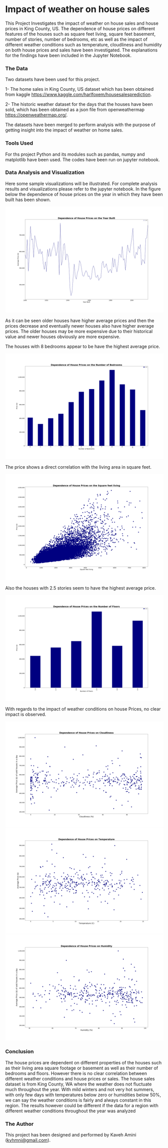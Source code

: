 # Impact of weather on house sales

This Project Investigates the impact of weather on house sales and house prices in King County, US. The dependence of house prices on different features of the houses such as square feet living, square feet basement, number of stories, number of bedrooms, etc as well as the impact of different weather conditions such as temperature, cloudliness and humidity on both house prices and sales have been investigated. The explanations for the findings have been included in the Jupyter Notebook.

### The Data

Two datasets have been used for this project.

1- The home sales in King County, US dataset which has been obtained from kaggle https://www.kaggle.com/harlfoxem/housesalesprediction.


2- The historic weather dataset for the days that the houses have been sold, which has been obtained as a json file from openweathermap https://openweathermap.org/.

The datasets have been merged to perform analysis with the purpose of getting insight into the impact of weather on home sales.


### Tools Used

For ths project Python and its modules such as pandas, numpy and matplotlib have been used. The codes have been run on jupyter notebook.

### Data Analysis and Visualization

Here some sample visualizations will be illustrated. For complete analysis results and visualizations please refer to the jupyter notebook.
In the figure below the dependence of house prices on the year in which they have been built has been shown.

<img src="https://github.com/kavehamini/Impact_of_weather_on_home_sales/blob/master/The%20Project/housepricesvsyearbuilt.png">
    
As it can be seen older houses have higher average prices and then the prices decrease and eventually newer houses also have higher average prices. The older houses may be more expensive due to their historical value and newer houses obviously are more expensive.

The houses with 8 bedrooms appear to be have the highest average price.

<img src="https://github.com/kavehamini/Impact_of_weather_on_home_sales/blob/master/The%20Project/housepricesvsbedrooms.png">

The price shows a direct correlation with the living area in square feet.

<img src="https://github.com/kavehamini/Impact_of_weather_on_home_sales/blob/master/The%20Project/housepricesvssqrftliving.png">

Also the houses with 2.5 stories seem to have the highest average price.

<img src="https://github.com/kavehamini/Impact_of_weather_on_home_sales/blob/master/The%20Project/housepricesvssqrftfloors.png">

With regards to the impact of weather conditions on house Prices, no clear impact is observed.

<img src="https://github.com/kavehamini/Impact_of_weather_on_home_sales/blob/master/The%20Project/cloudlinessvshouseprices.png">

<img src="https://github.com/kavehamini/Impact_of_weather_on_home_sales/blob/master/The%20Project/temperaturevshouseprices.png">

<img src="https://github.com/kavehamini/Impact_of_weather_on_home_sales/blob/master/The%20Project/humidityvshouseprices.png">




### Conclusion

The house prices are dependent on different properties of the houses such as their living area square footage or basement as well as their number of bedrooms and floors. However there is no clear correlation between different weather conditions and house prices or sales. The house sales dataset is from King County, WA where the weather does not fluctuate much throughout the year. With mild winters and not very hot summers, with only few days with temperatures below zero or humidities below 50%, we can say the weather conditions is fairly and always constant in this region. The results however could be different if the data for a region with different weather conditions throughout the year was analyzed


### The Author

This project has been designed and performed by Kaveh Amini (kvhmni@gmail.com).